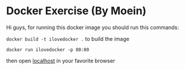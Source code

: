# Docker Exercise (By Moein)

Hi guys, for running this docker image you should run this commands:

``docker build -t ilovedocker .`` to build the image

``docker run ilovedocker -p 80:80``

then open [localhost](https://localhost/) in your favorite browser